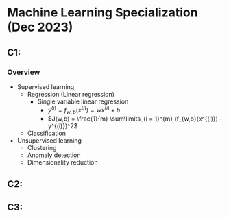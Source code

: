# Machine Learning Specialization (Dec 2023)

## C1: 

### Overview
- Supervised learning
  - Regression (Linear regression)
    - Single variable linear regression
      - $\hat{y}^{(i)} = f_{w,b}(x^{(i)}) = wx^{(i)} + b$
      - $J(w,b) = \frac{1}{m} \sum\limits_{i = 1}^{m} (f_{w,b}(x^{(i)}) - y^{(i)})^2$ 
  - Classification
- Unsupervised learning
  - Clustering
  - Anomaly detection
  - Dimensionality reduction


## C2: 

## C3: 
